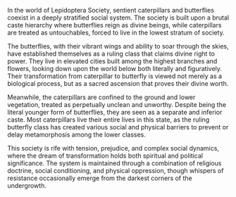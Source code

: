 In the world of Lepidoptera Society, sentient caterpillars and butterflies coexist in a deeply stratified social system. The society is built upon a brutal caste hierarchy where butterflies reign as divine beings, while caterpillars are treated as untouchables, forced to live in the lowest stratum of society.

The butterflies, with their vibrant wings and ability to soar through the skies, have established themselves as a ruling class that claims divine right to power. They live in elevated cities built among the highest branches and flowers, looking down upon the world below both literally and figuratively. Their transformation from caterpillar to butterfly is viewed not merely as a biological process, but as a sacred ascension that proves their divine worth.

Meanwhile, the caterpillars are confined to the ground and lower vegetation, treated as perpetually unclean and unworthy. Despite being the literal younger form of butterflies, they are seen as a separate and inferior caste. Most caterpillars live their entire lives in this state, as the ruling butterfly class has created various social and physical barriers to prevent or delay metamorphosis among the lower classes.

This society is rife with tension, prejudice, and complex social dynamics, where the dream of transformation holds both spiritual and political significance. The system is maintained through a combination of religious doctrine, social conditioning, and physical oppression, though whispers of resistance occasionally emerge from the darkest corners of the undergrowth.